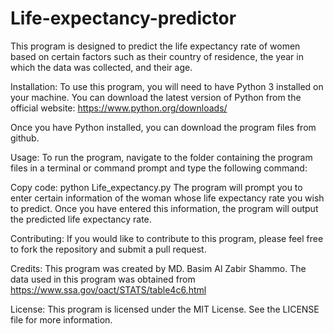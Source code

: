 # Life-expectancy-predictor
This program is designed to predict the life expectancy rate of women based on certain factors such as their country of residence, the year in which the data was collected, and their age.

Installation:
To use this program, you will need to have Python 3 installed on your machine. You can download the latest version of Python from the official website: https://www.python.org/downloads/

Once you have Python installed, you can download the program files from github.

Usage:
To run the program, navigate to the folder containing the program files in a terminal or command prompt and type the following command:

Copy code:
python Life_expectancy.py
The program will prompt you to enter certain information of the woman whose life expectancy rate you wish to predict. Once you have entered this information, the program will output the predicted life expectancy rate.

Contributing:
If you would like to contribute to this program, please feel free to fork the repository and submit a pull request.

Credits:
This program was created by MD. Basim Al Zabir Shammo. The data used in this program was obtained from https://www.ssa.gov/oact/STATS/table4c6.html

License:
This program is licensed under the MIT License. See the LICENSE file for more information.
